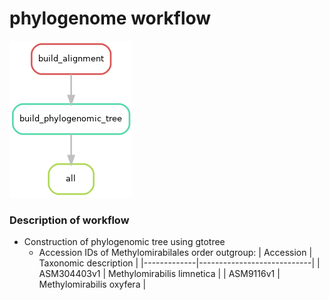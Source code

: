 # phylogenome workflow

![Overall workflow](src/graph_rulegraph.png)

### Description of workflow
- Construction of phylogenomic tree using gtotree
	- Accession IDs of Methylomirabilales order outgroup:
		| Accession   | Taxonomic description      |
		|-------------|----------------------------|
		| ASM304403v1 | Methylomirabilis limnetica |
		| ASM9116v1   | Methylomirabilis oxyfera   |